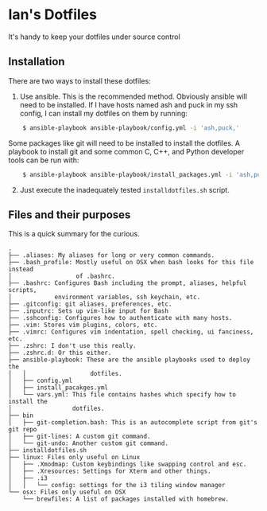 Ian's Dotfiles
==============

It's handy to keep your dotfiles under source control

Installation
------------
There are two ways to install these dotfiles:
1. Use ansible. This is the recommended method. Obviously ansible will need to
be installed.
If I have hosts named ash and puck in my ssh config, I can install my dotfiles
on them by running:
```sh
	$ ansible-playbook ansible-playbook/config.yml -i 'ash,puck,'
```

Some packages like git will need to be installed to install the dotfiles. A
playbook to install git and some common C, C++, and Python developer tools can
be run with:

```sh
	$ ansible-playbook ansible-playbook/install_packages.yml -i 'ash,puck,'
```

2. Just execute the inadequately tested `installdotfiles.sh` script.

Files and their purposes
------------------------
This is a quick summary for the curious.
```
.
├── .aliases: My aliases for long or very common commands.
├── .bash_profile: Mostly useful on OSX when bash looks for this file instead
│                  of .bashrc.
├── .bashrc: Configures Bash including the prompt, aliases, helpful scripts,
│            environment variables, ssh keychain, etc.
├── .gitconfig: git aliases, preferences, etc.
├── .inputrc: Sets up vim-like input for Bash
├── .sshconfig: Configures how to authenticate with many hosts.
├── .vim: Stores vim plugins, colors, etc.
├── .vimrc: Configures vim indentation, spell checking, ui fanciness, etc.
├── .zshrc: I don't use this really.
├── .zshrc.d: Or this either.
├── ansible-playbook: These are the ansible playbooks used to deploy the
│   │                  dotfiles.
│   ├── config.yml
│   ├── install_pacakges.yml
│   └── vars.yml: This file contains hashes which specify how to install the
│                 dotfiles.
├── bin
│   ├── git-completion.bash: This is an autocomplete script from git's git repo
│   ├── git-lines: A custom git command.
│   └── git-undo: Another custom git command.
├── installdotfiles.sh
├── linux: Files only useful on Linux
│   ├── .Xmodmap: Custom keybindings like swapping control and esc.
│   ├── .Xresources: Settings for Xterm and other things.
│   ├── .i3
│   │   └── config: settings for the i3 tiling window manager
└── osx: Files only useful on OSX
    └── brewfiles: A list of packages installed with homebrew.
```

